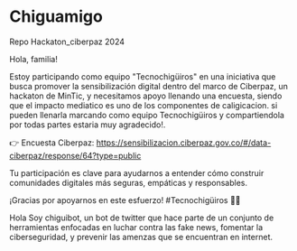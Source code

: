 # Chiguamigo
Repo Hackaton_ciberpaz 2024



Hola, familia!

Estoy participando como equipo "Tecnochigüiros" en una iniciativa que busca promover la sensibilización digital dentro del marco de Ciberpaz, un hackaton de MinTic, y necesitamos apoyo llenando una encuesta, siendo que el impacto mediatico es uno de los componentes de caligicacion. si pueden llenarla marcando como equipo Tecnochigüiros y compartiendola por todas partes estaria muy agradecido!.

👉 Encuesta Ciberpaz: https://sensibilizacion.ciberpaz.gov.co/#/data-ciberpaz/response/64?type=public

Tu participación es clave para ayudarnos a entender cómo construir comunidades digitales más seguras, empáticas y responsables.

¡Gracias por apoyarnos en este esfuerzo!
#Tecnochigüiros 🐾✨


Hola Soy chiguibot, un bot de twitter que hace parte de un conjunto de herramientas enfocadas en luchar contra las fake news, fomentar la ciberseguridad, y prevenir las amenzas que se encuentran en internet.